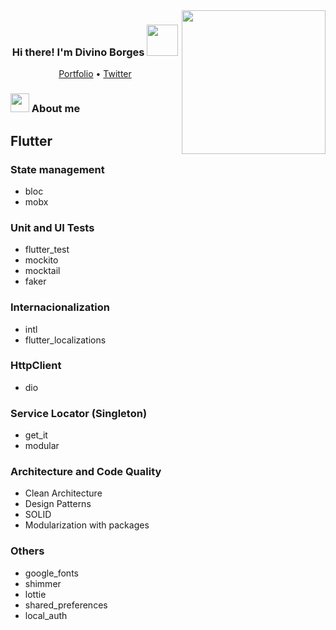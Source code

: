 <img align='right' src="https://media.giphy.com/media/M9gbBd9nbDrOTu1Mqx/giphy.gif" width="230">
<h3 align="center">Hi there! I'm Divino Borges <img src="https://camo.githubusercontent.com/40dff491d4e8123af55298ef908faedb66c463e5/68747470733a2f2f6d656469612e67697068792e636f6d2f6d656469612f57556c706c634d704f43456d5447427442572f67697068792e676966" width="50"/></h3>
<p align="center">
  <a href="https://linktr.ee/divinoborges" target="_blank">Portfolio</a> •
  <a href="https://twitter.com/divinoborges_">Twitter</a><br>
  
</p>

### <img src="https://media.giphy.com/media/26n7b7PjSOZJwVCmY/giphy.gif" width="30" /> About me 

## Flutter
### State management
- bloc
- mobx

### Unit and UI Tests
- flutter_test
- mockito
- mocktail
- faker

### Internacionalization
- intl
- flutter_localizations

### HttpClient
- dio

### Service Locator (Singleton)
- get_it
- modular

### Architecture and Code Quality
- Clean Architecture
- Design Patterns
- SOLID
- Modularization with packages

### Others 
- google_fonts
- shimmer
- lottie
- shared_preferences
- local_auth
